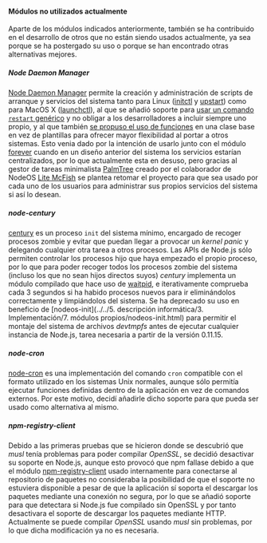 #### Módulos no utilizados actualmente

Aparte de los módulos indicados anteriormente, también se ha contribuido en el
desarrollo de otros que no están siendo usados actualmente, ya sea porque se ha
postergado su uso o porque se han encontrado otras alternativas mejores.

##### Node Daemon Manager

[Node Daemon Manager](https://github.com/npm/ndm) permite la creación y
administración de scripts de arranque y servicios del sistema tanto para Linux
([initctl](http://linux.die.net/man/8/initctl) y
[upstart](http://upstart.ubuntu.com)) como para MacOS X
([launchctl](http://ss64.com/osx/launchctl.html)), al que se añadió soporte para
[usar un comando `restart` genérico](https://github.com/npm/ndm/pull/73) y no
obligar a los desarrolladores a incluir siempre uno propio, y al que también
[se propuso el uso de funciones](https://github.com/npm/ndm/issues/78) en una
clase base en vez de plantillas para ofrecer mayor flexibilidad al portar a
otros sistemas. Esto venia dado por la intención de usarlo junto con el módulo
[forever](forever.md) cuando en un diseño anterior del sistema los servicios
estarían centralizados, por lo que actualmente esta en desuso, pero gracias al
gestor de tareas minimalista [PalmTree](https://github.com/lite20/PalmTree)
creado por el colaborador de NodeOS [Lite McFish](https://github.com/lite20)
se plantea retomar el proyecto para que sea usado por cada uno de los usuarios
para administrar sus propios servicios del sistema si así lo desean.

##### node-century

[century](https://github.com/groundwater/node-century) es un proceso `init` del
sistema mínimo, encargado de recoger procesos zombie y evitar que puedan llegar
a provocar un *kernel panic* y delegando cualquier otra tarea a otros procesos.
Las APIs de Node.js sólo permiten controlar los procesos hijo que haya empezado
el propio proceso, por lo que para poder recoger todos los procesos zombie del
sistema (incluso los que no sean hijos directos suyos) *century* implementa un
módulo compilado que hace uso de [waitpid](http://linux.die.net/man/3/waitpid),
e iterativamente comprueba cada 3 segundos si ha habido procesos nuevos para ir
eliminándolos correctamente y limpiándolos del sistema. Se ha deprecado su uso
en beneficio de [nodeos-init](../../5. descripción informática/3. Implementación/7. módulos propios/nodeos-init.html) para
permitir el montaje del sistema de archivos *devtmpfs* antes de ejecutar
cualquier instancia de Node.js, tarea necesaria a partir de la versión 0.11.15.

##### node-cron

[node-cron](https://github.com/ncb000gt/node-cron) es una implementación del
comando `cron` compatible con el formato utilizado en los sistemas Unix normales,
aunque sólo permitía ejecutar funciones definidas dentro de la aplicación en vez
de comandos externos. Por este motivo, decidí añadirle dicho soporte para que
pueda ser usado como alternativa al mismo.

##### npm-registry-client

Debido a las primeras pruebas que se hicieron donde se descubrió que *musl*
tenía problemas para poder compilar *OpenSSL*, se decidió desactivar su soporte
en Node.js, aunque esto provocó que npm fallase debido a que el módulo
[npm-registry-client](https://github.com/piranna/npm-registry-client) usado
internamente para conectarse al repositorio de paquetes no consideraba la
posibilidad de que el soporte no estuviera disponible a pesar de que la
aplicación sí soporta el descargar los paquetes mediante una conexión no segura,
por lo que se añadió soporte para que detectara si Node.js fue compilado sin
OpenSSL y por tanto desactivara el soporte de descargar los paquetes mediante
HTTP. Actualmente se puede compilar *OpenSSL* usando *musl* sin problemas, por
lo que dicha modificación ya no es necesaria.
